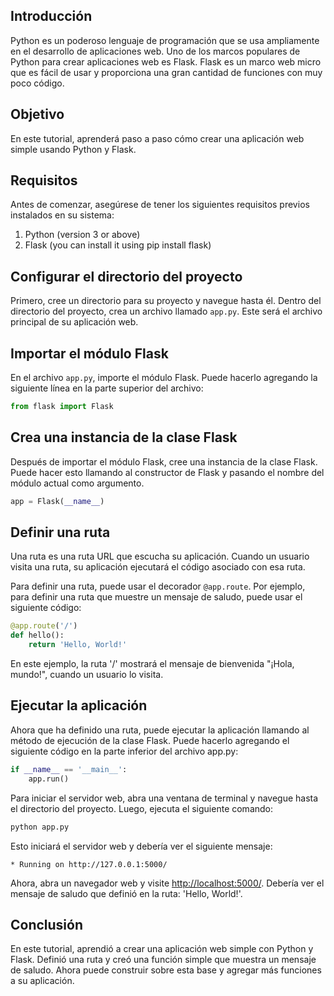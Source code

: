 ## Introducción
Python es un poderoso lenguaje de programación que se usa ampliamente en el desarrollo de aplicaciones web. Uno de los marcos populares de Python para crear aplicaciones web es Flask. Flask es un marco web micro que es fácil de usar y proporciona una gran cantidad de funciones con muy poco código.

## Objetivo
En este tutorial, aprenderá paso a paso cómo crear una aplicación web simple usando Python y Flask.

## Requisitos
Antes de comenzar, asegúrese de tener los siguientes requisitos previos instalados en su sistema:

1. Python (version 3 or above)
2. Flask (you can install it using pip install flask)

## Configurar el directorio del proyecto
Primero, cree un directorio para su proyecto y navegue hasta él. Dentro del directorio del proyecto, crea un archivo llamado `app.py`. Este será el archivo principal de su aplicación web.

## Importar el módulo Flask
En el archivo `app.py`, importe el módulo Flask. Puede hacerlo agregando la siguiente línea en la parte superior del archivo:

````python
from flask import Flask
````

## Crea una instancia de la clase Flask
Después de importar el módulo Flask, cree una instancia de la clase Flask. Puede hacer esto llamando al constructor de Flask y pasando el nombre del módulo actual como argumento.

````python
app = Flask(__name__)
````

## Definir una ruta
Una ruta es una ruta URL que escucha su aplicación. Cuando un usuario visita una ruta, su aplicación ejecutará el código asociado con esa ruta.

Para definir una ruta, puede usar el decorador `@app.route`. Por ejemplo, para definir una ruta que muestre un mensaje de saludo, puede usar el siguiente código:

````python
@app.route('/')
def hello():
    return 'Hello, World!'
````

En este ejemplo, la ruta '/' mostrará el mensaje de bienvenida "¡Hola, mundo!", cuando un usuario lo visita.

## Ejecutar la aplicación
Ahora que ha definido una ruta, puede ejecutar la aplicación llamando al método de ejecución de la clase Flask. Puede hacerlo agregando el siguiente código en la parte inferior del archivo app.py:

````python
if __name__ == '__main__':
    app.run()
````

Para iniciar el servidor web, abra una ventana de terminal y navegue hasta el directorio del proyecto. Luego, ejecuta el siguiente comando:

````python
python app.py
````

Esto iniciará el servidor web y debería ver el siguiente mensaje:

````commandline
* Running on http://127.0.0.1:5000/
````

Ahora, abra un navegador web y visite [http://localhost:5000/](http://localhost:5000/). Debería ver el mensaje de saludo que definió en la ruta: 'Hello, World!'.

## Conclusión
En este tutorial, aprendió a crear una aplicación web simple con Python y Flask. Definió una ruta y creó una función simple que muestra un mensaje de saludo. Ahora puede construir sobre esta base y agregar más funciones a su aplicación.